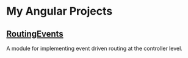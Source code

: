 My Angular Projects
================

[RoutingEvents](/tree/master/RoutingEvents) 
---------------
A module for implementing event driven routing at the controller level.
